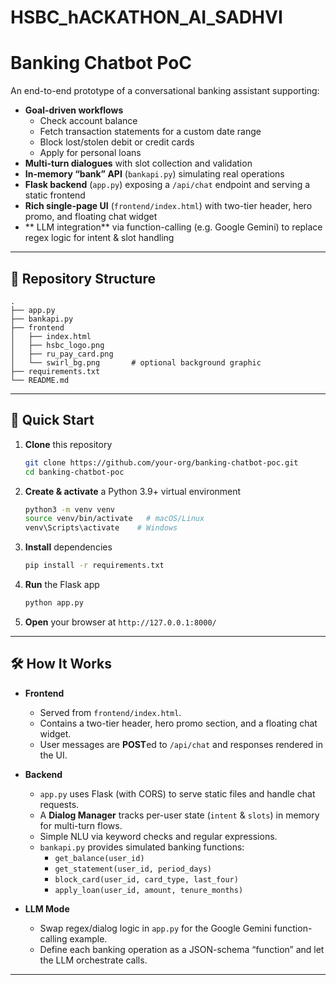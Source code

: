 # HSBC_hACKATHON_AI_SADHVI
# Banking Chatbot PoC

An end-to-end prototype of a conversational banking assistant supporting:

- **Goal-driven workflows**
  - Check account balance
  - Fetch transaction statements for a custom date range
  - Block lost/stolen debit or credit cards
  - Apply for personal loans
- **Multi-turn dialogues** with slot collection and validation
- **In-memory “bank” API** (`bankapi.py`) simulating real operations
- **Flask backend** (`app.py`) exposing a `/api/chat` endpoint and serving a static frontend
- **Rich single-page UI** (`frontend/index.html`) with two-tier header, hero promo, and floating chat widget
- ** LLM integration** via function-calling (e.g. Google Gemini) to replace regex logic for intent & slot handling

---

## 📁 Repository Structure

```
.
├── app.py
├── bankapi.py
├── frontend
│   ├── index.html
│   ├── hsbc_logo.png
│   ├── ru_pay_card.png
│   └── swirl_bg.png       # optional background graphic
├── requirements.txt
└── README.md
```

---

## 🚀 Quick Start

1. **Clone** this repository
   ```bash
   git clone https://github.com/your-org/banking-chatbot-poc.git
   cd banking-chatbot-poc
   ```

2. **Create & activate** a Python 3.9+ virtual environment
   ```bash
   python3 -m venv venv
   source venv/bin/activate   # macOS/Linux
   venv\Scripts\activate    # Windows
   ```

3. **Install** dependencies
   ```bash
   pip install -r requirements.txt
   ```

4. **Run** the Flask app
   ```bash
   python app.py
   ```

5. **Open** your browser at `http://127.0.0.1:8000/`

---

## 🛠️ How It Works

- **Frontend**
  - Served from `frontend/index.html`.
  - Contains a two-tier header, hero promo section, and a floating chat widget.
  - User messages are **POST**ed to `/api/chat` and responses rendered in the UI.

- **Backend**
  - `app.py` uses Flask (with CORS) to serve static files and handle chat requests.
  - A **Dialog Manager** tracks per-user state (`intent` & `slots`) in memory for multi-turn flows.
  - Simple NLU via keyword checks and regular expressions.
  - `bankapi.py` provides simulated banking functions:
    - `get_balance(user_id)`
    - `get_statement(user_id, period_days)`
    - `block_card(user_id, card_type, last_four)`
    - `apply_loan(user_id, amount, tenure_months)`

- **LLM Mode**
  - Swap regex/dialog logic in `app.py` for the Google Gemini function-calling example.
  - Define each banking operation as a JSON-schema “function” and let the LLM orchestrate calls.

---




